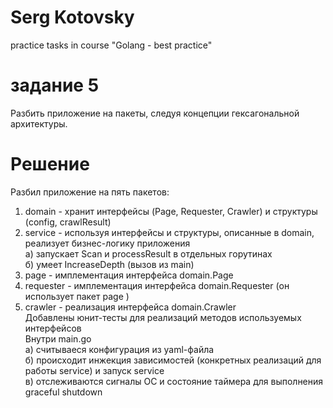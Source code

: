 # Serg Kotovsky
practice tasks in course "Golang - best practice"
# задание 5
Разбить приложение на пакеты, следуя концепции гексагональной архитектуры.

# Решение
Разбил приложение на пять пакетов:
1) domain - хранит интерфейсы (Page, Requester, Crawler) и структуры (config, crawlResult)
2) service - используя интерфейсы и структуры, описанные в domain, реализует бизнес-логику приложения  
a) запускает Scan и processResult в отдельных горутинах  
б) умеет IncreaseDepth (вызов из main)  
3) page - имплементация интерфейса domain.Page
4) requester - имплементация интерфейса domain.Requester (он использует пакет page )
5) crawler - реализация интерфейса domain.Crawler  
Добавлены юнит-тесты для реализаций методов используемых интерфейсов  
Внутри main.go  
а) считываеся конфигурация из yaml-файла  
б) происходит инжекция зависимостей (конкретных реализаций для работы service) и запуск service  
в) отслеживаются сигналы ОС и состояние таймера для выполнения graceful shutdown  